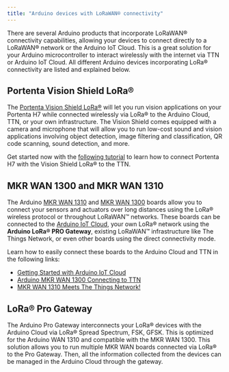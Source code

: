 ```yaml
---
title: "Arduino devices with LoRaWAN® connectivity"
---
```


There are several Arduino products that incorporate LoRaWAN® connectivity capabilities, allowing your devices to connect directly to a LoRaWAN® network or the Arduino IoT Cloud. This is a great solution for your Arduino microcontroller to interact wirelessly with the internet via TTN or Arduino IoT Cloud. All different Arduino devices incorporating LoRa® connectivity are listed and explained below.

## Portenta Vision Shield LoRa®

The [Portenta Vision Shield LoRa®](https://store.arduino.cc/portenta-vision-shield-lora) will let you run vision applications on your Portenta H7 while connected wirelessly via LoRa® to the Arduino Cloud, TTN, or your own infrastructure. The Vision Shield comes equipped with a camera and microphone that will allow you to run low-cost sound and vision applications involving object detection, image filtering and classification, QR code scanning, sound detection, and more.

Get started now with the [following tutorial](https://www.arduino.cc/pro/tutorials/portenta-h7/vs-ard-ttn) to learn how to connect Portenta H7 with the Vision Shield LoRa® to the TTN.

## MKR WAN 1300 and MKR WAN 1310

The Arduino [MKR WAN 1310](https://store.arduino.cc/mkr-wan-1310) and [MKR WAN 1300](https://store.arduino.cc/mkr-wan-1310) boards allow you to connect your sensors and actuators over long distances using the LoRa® wireless protocol or throughout LoRaWAN™ networks. These boards can be connected to the [Arduino IoT Cloud](https://cloud.arduino.cc/iot), your own LoRa® network using the **Arduino LoRa® PRO Gateway**, existing LoRaWAN™ infrastructure like The Things Network, or even other boards using the direct connectivity mode.

Learn how to easily connect these boards to the Arduino Cloud and TTN in the following links:

- [Getting Started with Arduino IoT Cloud](https://www.arduino.cc/en/IoT/HomePage)
- [Arduino MKR WAN 1300 Connecting to TTN](https://create.arduino.cc/projecthub/ahmadradhy/arduino-mkr-wan-1300-connecting-to-ttn-10573e)
- [MKR WAN 1310 Meets The Things Network!](https://create.arduino.cc/projecthub/146376/mkr-wan-1310-meets-the-things-network-fff013)

## LoRa® Pro Gateway

The Arduino Pro Gateway interconnects your LoRa® devices with the Arduino Cloud via LoRa® Spread Spectrum, FSK, GFSK. This is optimized for the Arduino WAN 1310 and compatible with the MKR WAN 1300. This solution allows you to run multiple MKR WAN boards connected via LoRa® to the Pro Gateway. Then, all the information collected from the devices can be managed in the Arduino Cloud through the gateway.
